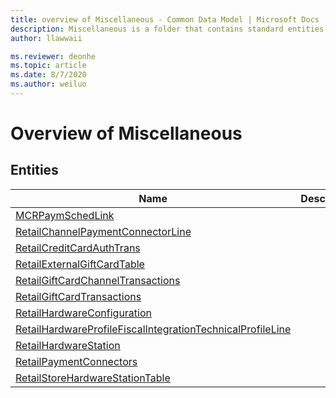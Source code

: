 ```yaml
---
title: overview of Miscellaneous - Common Data Model | Microsoft Docs
description: Miscellaneous is a folder that contains standard entities related to the Common Data Model.
author: llawwaii

ms.reviewer: deonhe
ms.topic: article
ms.date: 8/7/2020
ms.author: weiluo
---
```


# Overview of Miscellaneous


## Entities

|Name|Description|
|---|---|
|[MCRPaymSchedLink](MCRPaymSchedLink.md)||
|[RetailChannelPaymentConnectorLine](RetailChannelPaymentConnectorLine.md)||
|[RetailCreditCardAuthTrans](RetailCreditCardAuthTrans.md)||
|[RetailExternalGiftCardTable](RetailExternalGiftCardTable.md)||
|[RetailGiftCardChannelTransactions](RetailGiftCardChannelTransactions.md)||
|[RetailGiftCardTransactions](RetailGiftCardTransactions.md)||
|[RetailHardwareConfiguration](RetailHardwareConfiguration.md)||
|[RetailHardwareProfileFiscalIntegrationTechnicalProfileLine](RetailHardwareProfileFiscalIntegrationTechnicalProfileLine.md)||
|[RetailHardwareStation](RetailHardwareStation.md)||
|[RetailPaymentConnectors](RetailPaymentConnectors.md)||
|[RetailStoreHardwareStationTable](RetailStoreHardwareStationTable.md)||
